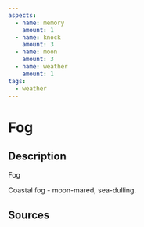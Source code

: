 ```yaml
---
aspects: 
  - name: memory
    amount: 1
  - name: knock
    amount: 3
  - name: moon
    amount: 3
  - name: weather
    amount: 1
tags:
  - weather
---
```


# Fog

## Description
Fog

Coastal fog - moon-mared, sea-dulling.
## Sources